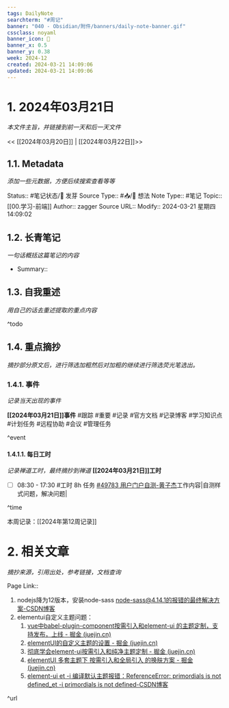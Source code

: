 ```yaml
---
tags: DailyNote
searchterm: "#周记"
banner: "040 - Obsidian/附件/banners/daily-note-banner.gif"
cssclass: noyaml
banner_icon: 💌
banner_x: 0.5
banner_y: 0.38
week: 2024-12
created: 2024-03-21 14:09:06
updated: 2024-03-21 14:09:06
---
```


# 1. 2024年03月21日

_本文件主旨，并链接到前一天和后一天文件_

<< [[2024年03月20日]] | [[2024年03月22日]]>>

## 1.1. Metadata

_添加一些元数据，方便后续搜索查看等等_

Status:: #笔记状态/🌱 发芽
Source Type:: #📥/💭 想法 
Note Type:: #笔记
Topic:: [[00.学习-前端]]
Author:: zagger
Source URL::
Modify:: 2024-03-21 星期四 14:09:02

## 1.2. 长青笔记

_一句话概括这篇笔记的内容_

- Summary::

## 1.3. 自我重述

_用自己的话去重述提取的重点内容_

^todo

## 1.4. 重点摘抄

_摘抄部分原文后，进行筛选加粗然后对加粗的继续进行筛选荧光笔选出。_

### 1.4.1. 事件

_记录当天出现的事件_

**[[2024年03月21日]]事件** 
#跟踪 #重要 #记录 #官方文档 #记录博客 #学习知识点 #计划任务 #远程协助 #会议 #管理任务

^event

#### 1.4.1.1. 每日工时

_记录禅道工时，最终摘抄到禅道_
**[[2024年03月21日]]工时**
- [ ] 08:30 - 17:30 #工时  8h 任务 [#49783 用户门户自测-黄子杰](http://172.16.203.12/zentao/task-view-49783.html?onlybody=yes)工作内容|自测样式问题，解决问题|

^time

本周记录：[[2024年第12周记录]]

# 2. 相关文章

_摘抄来源，引用出处，参考链接，文档查询_

Page Link::
1. nodejs降为12版本，安装node-sass  [node-sass@4.14.1的报错的最终解决方案-CSDN博客](https://blog.csdn.net/The_more_more/article/details/124506307)
2. elementui自定义主题问题：
	1. [vue中babel-plugin-component按需引入和element-ui 的主题定制，支持发布，上线 - 掘金 (juejin.cn)](https://juejin.cn/post/7116453546148495396?searchId=20240321171034CD6255AA70918887F6CF)
	2. [elementUI的自定义主题的设置 - 掘金 (juejin.cn)](https://juejin.cn/post/7032495670858776612?searchId=20240321171034CD6255AA70918887F6CF)
	3. [彻底学会element-ui按需引入和纯净主题定制 - 掘金 (juejin.cn)](https://juejin.cn/post/6882914432801112077?searchId=20240321171034CD6255AA70918887F6CF)
	4. [elementUI 多套主题下 按需引入和全局引入 的换肤方案 - 掘金 (juejin.cn)](https://juejin.cn/post/7136936387181281311?searchId=20240321171034CD6255AA70918887F6CF)
	5. [element-ui et -i 编译默认主题报错：ReferenceError: primordials is not defined_et -i primordials is not defined-CSDN博客](https://blog.csdn.net/baidu_38820320/article/details/124318044)

^url
